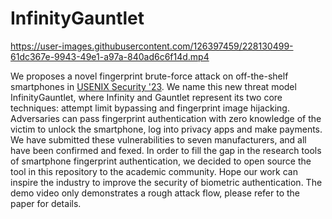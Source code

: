 # InfinityGauntlet

https://user-images.githubusercontent.com/126397459/228130499-61dc367e-9943-49e1-a97a-840ad6c6f14d.mp4

We proposes a novel fingerprint brute-force attack on off-the-shelf smartphones in [USENIX Security '23](https://www.usenix.org/conference/usenixsecurity23). We name this new threat model InfinityGauntlet, where Infinity and Gauntlet represent its two core techniques: attempt limit bypassing and fingerprint image hijacking. Adversaries can pass fingerprint authentication with zero knowledge of the victim to unlock the smartphone, log into privacy apps and make payments. We have submitted these vulnerabilities to seven manufacturers, and all have been confirmed and fexed. In order to fill the gap in the research tools of smartphone fingerprint authentication, we decided to open source the tool in this repository to the academic community. Hope our work can inspire the industry to improve the security of biometric authentication. The demo video only demonstrates a rough attack flow, please refer to the paper for details.


